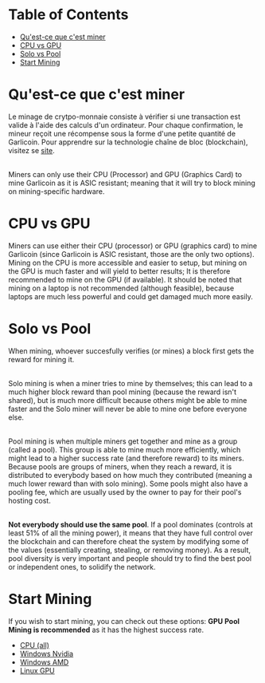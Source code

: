 # Table of Contents
- [Qu'est-ce que c'est miner](#quest-ce-que-cest-miner)
- [CPU vs GPU](#cpu-vs-gpu)
- [Solo vs Pool](#solo-vs-pool)
- [Start Mining](#start-mining)

# Qu'est-ce que c'est miner
Le minage de crytpo-monnaie consiste à vérifier si une transaction est valide à l'aide des calculs d'un ordinateur. Pour chaque confirmation, le mineur reçoit une récompense sous la forme d'une petite quantité de Garlicoin. Pour apprendre sur la technologie chaîne de bloc (blockchain), visitez se [site](https://www.youtube.com/watch?v=bBC-nXj3Ng4).  
<br>

Miners can only use their CPU (Processor) and GPU (Graphics Card) to mine Garlicoin as it is ASIC resistant; meaning that it will try to block mining on mining-specific hardware.

# CPU vs GPU
Miners can use either their CPU (processor) or GPU (graphics card) to mine Garlicoin (since Garlicoin is ASIC resistant, those are the only two options).  
Mining on the CPU is more accessible and easier to setup, but mining on the GPU is much faster and will yield to better results; It is therefore recommended to mine on the GPU (if available).
It should be noted that mining on a laptop is not recommended (although feasible), because laptops are much less powerful and could get damaged much more easily.

# Solo vs Pool
When mining, whoever succesfully verifies (or mines) a block first gets the reward for mining it.  
<br>

Solo mining is when a miner tries to mine by themselves; this can lead to a much higher block reward than pool mining (because the reward isn't shared), but is much more difficult because others might be able to mine faster and the Solo miner will never be able to mine one before everyone else.  
<br>

Pool mining is when multiple miners get together and mine as a group (called a pool). This group is able to mine much more efficiently, which might lead to a higher success rate (and therefore reward) to its miners. Because pools are groups of miners, when they reach a reward, it is distributed to everybody based on how much they contributed (meaning a much lower reward than with solo mining). Some pools might also have a pooling fee, which are usually used by the owner to pay for their pool's hosting cost.  
<br>

**Not everybody should use the same pool**. If a pool dominates (controls at least 51% of all the mining power), it means that they have full control over the blockchain and can therefore cheat the system by modifying some of the values (essentially creating, stealing, or removing money). As a result, pool diversity is very important and people should try to find the best pool or independent ones, to solidify the network.

# Start Mining
If you wish to start mining, you can check out these options:
**GPU Pool Mining is recommended** as it has the highest success rate.
- [CPU (all)](./mining-cpu.html)
- [Windows Nvidia](./mining-win-nvidia.html)
- [Windows AMD](./mining-win-amd.html)
- [Linux GPU](./mining-nix-gpu.html)
